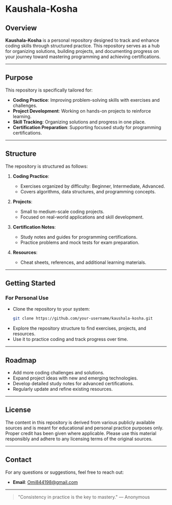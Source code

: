 # Kaushala-Kosha

## Overview

**Kaushala-Kosha** is a personal repository designed to track and enhance coding skills through structured practice. This repository serves as a hub for organizing solutions, building projects, and documenting progress on your journey toward mastering programming and achieving certifications.

---

## Purpose
This repository is specifically tailored for:

- **Coding Practice**: Improving problem-solving skills with exercises and challenges.
- **Project Development**: Working on hands-on projects to reinforce learning.
- **Skill Tracking**: Organizing solutions and progress in one place.
- **Certification Preparation**: Supporting focused study for programming certifications.

---

## Structure
The repository is structured as follows:

1. **Coding Practice**:
   - Exercises organized by difficulty: Beginner, Intermediate, Advanced.
   - Covers algorithms, data structures, and programming concepts.

2. **Projects**:
   - Small to medium-scale coding projects.
   - Focused on real-world applications and skill development.

3. **Certification Notes**:
   - Study notes and guides for programming certifications.
   - Practice problems and mock tests for exam preparation.

4. **Resources**:
   - Cheat sheets, references, and additional learning materials.

---

## Getting Started

### For Personal Use
- Clone the repository to your system:
  ```bash
  git clone https://github.com/your-username/kaushala-kosha.git
  ```
- Explore the repository structure to find exercises, projects, and resources.
- Use it to practice coding and track progress over time.

---

## Roadmap

- Add more coding challenges and solutions.
- Expand project ideas with new and emerging technologies.
- Develop detailed study notes for advanced certifications.
- Regularly update and refine existing resources.

---

## License
The content in this repository is derived from various publicly available sources and is meant for educational and personal practice purposes only. Proper credit has been given where applicable. Please use this material responsibly and adhere to any licensing terms of the original sources.

---

## Contact
For any questions or suggestions, feel free to reach out:

- **Email**: [Omi844198@gmail.com](mailto:Omi844198@gmail.com)

---

> "Consistency in practice is the key to mastery." — Anonymous
